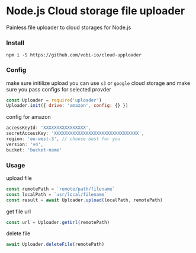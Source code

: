 # Node.js Cloud storage file uploader

Painless file uploader to cloud storages for Node.js

### Install 

```
npm i -S https://github.com/vobi-io/cloud-upploader
```

### Config

make sure initilize upload 
you can use `s3` or `google` cloud storage and make sure you pass configs for selected provder


```js
const Uploader = require('uploader')
Uploader.init({ drive: 'amazon', config: {} })
```

config for amazon

```js
accessKeyId: 'XXXXXXXXXXXXXXXX',
secretAccessKey: 'XXXXXXXXXXXXXXXXXXXXXXXXXXXXXXXX',
region: 'eu-west-3', // choose best for you
version: 'v4',
bucket: 'bucket-name'
```

### Usage

upload file

```js
const remotePath = `remote/path/filename`
const localPath = `usr/local/filename`
const result = await Uploader.upload(localPath, remotePath)
```

get file url

```js
const url = Uploader.getUrl(remotePath)
```



delete file

```js
await Uploader.deleteFile(remotePath)
```
